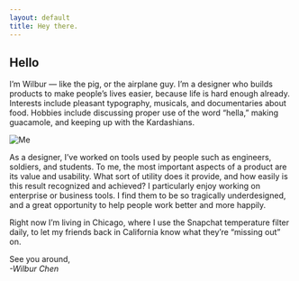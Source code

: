 ```yaml
---
layout: default
title: Hey there.
---
```


## Hello

I’m Wilbur — like the pig, or the airplane guy. I’m a designer who builds products to make people’s lives easier, because life is hard enough already. Interests include pleasant typography, musicals, and documentaries about food. Hobbies include discussing proper use of the word “hella,” making guacamole, and keeping up with the Kardashians.

![Me](/files/IMG_2154.png "Me!")

As a designer, I’ve worked on tools used by people such as engineers, soldiers, and students. To me, the most important aspects of a product are its value and usability. What sort of utility does it provide, and how easily is this result recognized and achieved? I particularly enjoy working on enterprise or business tools. I find them to be so tragically underdesigned, and a great opportunity to help people work better and more happily. 

Right now I’m living in Chicago, where I use the Snapchat temperature filter daily, to let my friends back in California know what they’re “missing out” on. 


See you around,<br><i>-Wilbur Chen</i>








